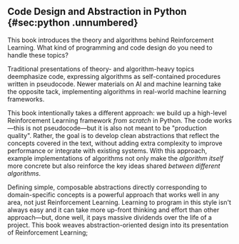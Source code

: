 ## Code Design and Abstraction in Python {#sec:python .unnumbered}

This book introduces the theory and algorithms behind Reinforcement Learning. What kind of programming and code design do you need to handle these topics?

Traditional presentations of theory- and algorithm-heavy topics deemphasize code, expressing algorithms as self-contained procedures written in pseudocode. Newer materials on AI and machine learning take the opposite tack, implementing algorithms in real-world machine learning frameworks.

This book intentionally takes a different approach: we build up a high-level Reinforcement Learning framework *from scratch* in Python. The code works—this is not pseudocode—but it is also not meant to be "production quality". Rather, the goal is to develop clean abstractions that reflect the concepts covered in the text, without adding extra complexity to improve performance or integrate with existing systems. With this approach, example implementations of algorithms not only make the *algorithm itself* more concrete but also reinforce the key ideas shared *between different algorithms*.

Defining simple, composable abstractions directly corresponding to domain-specific concepts is a powerful approach that works well in any area, not just Reinforcement Learning. Learning to program in this style isn't always easy and it can take more up-front thinking and effort than other approach—but, done well, it pays massive dividends over the life of a project. This book weaves abstraction-oriented design into its presentation of Reinforcement Learning;
